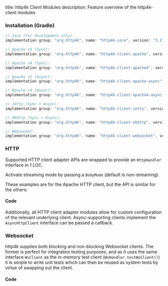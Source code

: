 title: http4k Client Modules
description: Feature overview of the http4k-client modules

### Installation (Gradle)

```groovy
// Java (for development only):
implementation group: "org.http4k", name: "http4k-core", version: "3.273.0"

// Apache v5 (Sync): 
implementation group: "org.http4k", name: "http4k-client-apache", version: "3.273.0"

// Apache v4 (Sync): 
implementation group: "org.http4k", name: "http4k-client-apache4", version: "3.273.0"

// Apache v5 (Async): 
implementation group: "org.http4k", name: "http4k-client-apache-async", version: "3.273.0"

// Apache v4 (Async): 
implementation group: "org.http4k", name: "http4k-client-apache4-async", version: "3.273.0"

// Jetty (Sync + Async): 
implementation group: "org.http4k", name: "http4k-client-jetty", version: "3.273.0"

// OkHttp (Sync + Async): 
implementation group: "org.http4k", name: "http4k-client-okhttp", version: "3.273.0"

// Websocket: 
implementation group: "org.http4k", name: "http4k-client-websocket", version: "3.273.0"
```

### HTTP
Supported HTTP client adapter APIs are wrapped to provide an `HttpHandler` interface in 1 LOC.

Activate streaming mode by passing a `BodyMode` (default is non-streaming).

These examples are for the Apache HTTP client, but the API is similar for the others:

#### Code [<img class="octocat"/>](https://github.com/http4k/http4k/blob/master/src/docs/guide/modules/clients/example_http.kt)

<script src="https://gist-it.appspot.com/https://github.com/http4k/http4k/blob/master/src/docs/guide/modules/clients/example_http.kt"></script>

Additionally, all HTTP client adapter modules allow for custom configuration of the relevant underlying client. Async-supporting clients implement the `AsyncHttpClient` interface can be passed a callback.

### Websocket
http4k supplies both blocking and non-blocking Websocket clients. The former is perfect for integration testing purposes, and as it uses the same interface `WsClient` as the in-memory test client (`WsHandler.testWsClient()`) it is simple to write unit tests which can then be reused as system tests by virtue of swapping out the client.

#### Code [<img class="octocat"/>](https://github.com/http4k/http4k/blob/master/src/docs/guide/modules/clients/example_websocket.kt)

<script src="https://gist-it.appspot.com/https://github.com/http4k/http4k/blob/master/src/docs/guide/modules/clients/example_websocket.kt"></script>

